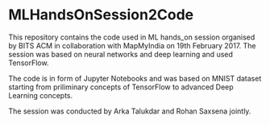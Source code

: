 # MLHandsOnSession2Code
This repository contains the code used in ML hands_on session organised by BITS ACM in collaboration with MapMyIndia on 19th February 2017. The session was based on neural networks and deep learning and used TensorFlow. 

The code is in form of Jupyter Notebooks and was based on MNIST dataset starting from priliminary concepts of TensorFlow to advanced Deep Learning concepts.

The session was conducted by Arka Talukdar and Rohan Saxsena jointly.

